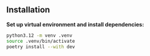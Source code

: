 ## Installation

**Set up virtual environment and install dependencies:**

```bash
python3.12 -m venv .venv
source .venv/bin/activate
poetry install --with dev
```
